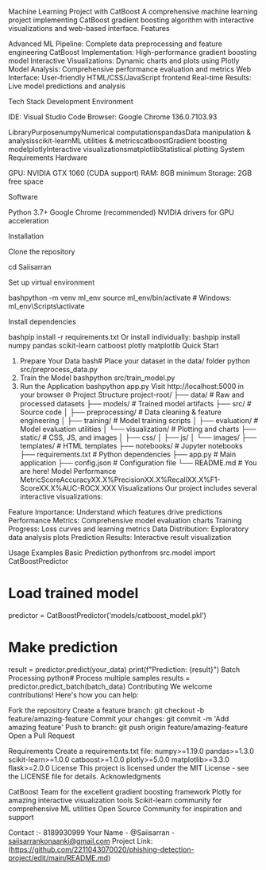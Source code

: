 Machine Learning Project with CatBoost
A comprehensive machine learning project implementing CatBoost gradient boosting algorithm with interactive visualizations and web-based interface.
Features

Advanced ML Pipeline: Complete data preprocessing and feature engineering
CatBoost Implementation: High-performance gradient boosting model
Interactive Visualizations: Dynamic charts and plots using Plotly
Model Analysis: Comprehensive performance evaluation and metrics
Web Interface: User-friendly HTML/CSS/JavaScript frontend
Real-time Results: Live model predictions and analysis

Tech Stack
Development Environment

IDE: Visual Studio Code
Browser: Google Chrome 136.0.7103.93



LibraryPurposenumpyNumerical computationspandasData manipulation & analysisscikit-learnML utilities & metricscatboostGradient boosting modelplotlyInteractive visualizationsmatplotlibStatistical plotting
System Requirements
Hardware

GPU: NVIDIA GTX 1060 (CUDA support)
RAM: 8GB minimum
Storage: 2GB free space

Software

Python 3.7+
Google Chrome (recommended)
NVIDIA drivers for GPU acceleration

Installation

Clone the repository

cd Saiisarran

Set up virtual environment

bashpython -m venv ml_env
source ml_env/bin/activate  # Windows: ml_env\Scripts\activate

Install dependencies

bashpip install -r requirements.txt
Or install individually:
bashpip install numpy pandas scikit-learn catboost plotly matplotlib
Quick Start
1. Prepare Your Data
bash# Place your dataset in the data/ folder
python src/preprocess_data.py
2. Train the Model
bashpython src/train_model.py
3. Run the Application
bashpython app.py
Visit http://localhost:5000 in your browser 🌐
Project Structure
project-root/
├──  data/                    # Raw and processed datasets
├──  models/                  # Trained model artifacts
├──  src/                     # Source code
│   ├──  preprocessing/       # Data cleaning & feature engineering
│   ├──  training/           # Model training scripts
│   ├──  evaluation/         # Model evaluation utilities
│   └──  visualization/      # Plotting and charts
├──  static/                 # CSS, JS, and images
│   ├──  css/
│   ├──  js/
│   └──  images/
├──  templates/              # HTML templates
├──  notebooks/              # Jupyter notebooks
├──  requirements.txt        # Python dependencies
├──  app.py                 # Main application
├──  config.json            # Configuration file
└──  README.md              # You are here!
 Model Performance
MetricScoreAccuracyXX.X%PrecisionXX.X%RecallXX.X%F1-ScoreXX.X%AUC-ROCX.XXX
 Visualizations
Our project includes several interactive visualizations:

Feature Importance: Understand which features drive predictions
Performance Metrics: Comprehensive model evaluation charts
Training Progress: Loss curves and learning metrics
Data Distribution: Exploratory data analysis plots
Prediction Results: Interactive result visualization

Usage Examples
Basic Prediction
pythonfrom src.model import CatBoostPredictor

# Load trained model
predictor = CatBoostPredictor('models/catboost_model.pkl')

# Make prediction
result = predictor.predict(your_data)
print(f"Prediction: {result}")
Batch Processing
python# Process multiple samples
results = predictor.predict_batch(batch_data)
 Contributing
We welcome contributions! Here's how you can help:

Fork the repository
Create a feature branch: git checkout -b feature/amazing-feature
 Commit your changes: git commit -m 'Add amazing feature'
Push to branch: git push origin feature/amazing-feature
 Open a Pull Request

 Requirements
Create a requirements.txt file:
numpy>=1.19.0
pandas>=1.3.0
scikit-learn>=1.0.0
catboost>=1.0.0
plotly>=5.0.0
matplotlib>=3.3.0
flask>=2.0.0
 License
This project is licensed under the MIT License - see the LICENSE file for details.
 Acknowledgments

 CatBoost Team for the excellent gradient boosting framework
 Plotly for amazing interactive visualization tools
 Scikit-learn community for comprehensive ML utilities
 Open Source Community for inspiration and support

Contact :- 8189930999
Your Name - @Saiisarran - saiisarrankonaanki@gmail.com
Project Link: (https://github.com/2211043070020/phishing-detection-project/edit/main/README.md)
